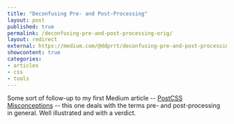 ```yaml
---
title: "Deconfusing Pre- and Post-Processing"
layout: post
published: true
permalink: /deconfusing-pre-and-post-processing-orig/
layout: redirect
external: https://medium.com/@ddprrt/deconfusing-pre-and-post-processing-d68e3bd078a3
showcontent: true
categories:
- articles
- css
- tools
---
```


Some sort of follow-up to my first Medium article -- [PostCSS Misconceptions](https://medium.com/@ddprrt/postcss-misconceptions-faf5dc5038df) --  this one deals with the terms pre- and post-processing in general. Well illustrated and with a verdict.
